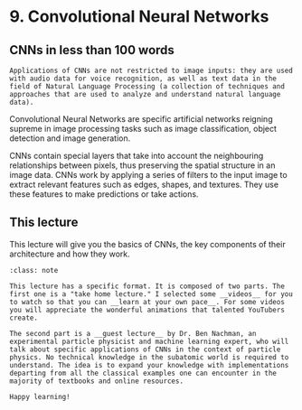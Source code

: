 # 9. Convolutional Neural Networks

## CNNs in less than 100 words
````{margin}
Applications of CNNs are not restricted to image inputs: they are used with audio data for voice recognition, as well as text data in the field of Natural Language Processing (a collection of techniques and approaches that are used to analyze and understand natural language data).
````
Convolutional Neural Networks are specific artificial networks reigning supreme in image processing tasks such as image classification, object detection and image generation.

CNNs contain special layers that take into account the neighbouring relationships between pixels, thus preserving the spatial structure in an image data. CNNs work by applying a series of filters to the input image to extract relevant features such as edges, shapes, and textures. They use these features to make predictions or take actions.

## This lecture

This lecture will give you the basics of CNNs, the key components of their architecture and how they work.

```{admonition} Special Format!
:class: note

This lecture has a specific format. It is composed of two parts. The first one is a "take home lecture." I selected some __videos__ for you to watch so that you can __learn at your own pace__. For some videos you will appreciate the wonderful animations that talented YouTubers create. 

The second part is a __guest lecture__ by Dr. Ben Nachman, an experimental particle physicist and machine learning expert, who will talk about specific applications of CNNs in the context of particle physics. No technical knowledge in the subatomic world is required to understand. The idea is to expand your knowledge with implementations departing from all the classical examples one can encounter in the majority of textbooks and online resources.

Happy learning!
```


